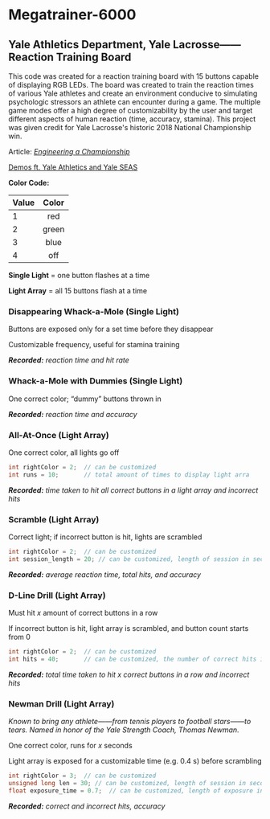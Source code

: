 # Megatrainer-6000

## Yale Athletics Department, Yale Lacrosse——Reaction Training Board

This code was created for a reaction training board with 15 buttons capable of displaying RGB LEDs.
The board was created to train the reaction times of various Yale athletes and create an environment conducive to simulating psychologic stressors an athlete can encounter during a game.
The multiple game modes offer a high degree of customizability by the user and target different aspects of human reaction (time, accuracy, stamina).
This project was given credit for Yale Lacrosse's historic 2018 National Championship win.

Article: [*Engineering a Championship*](https://news.yale.edu/2018/12/07/engineering-championship)

[Demos ft. Yale Athletics and Yale SEAS](https://drive.google.com/open?id=1kIcDlqelc1zpJhlsuj2p-aEHg2j-pehl)

**Color Code:**

| **Value** | **Color** |       
| ----- |:-----:|
| 1     | red   |
| 2     | green |
| 3     | blue  |
| 4     | off   |

**Single Light** = one button flashes at a time

**Light Array** = all 15 buttons flash at a time

### Disappearing Whack-a-Mole (Single Light)
Buttons are exposed only for a set time before they disappear

Customizable frequency, useful for stamina training

_**Recorded:** reaction time and hit rate_

### Whack-a-Mole with Dummies (Single Light)
One correct color; “dummy” buttons thrown in

_**Recorded:** reaction time and accuracy_

### All-At-Once (Light Array)
One correct color, all lights go off

``` C++
int rightColor = 2;  // can be customized
int runs = 10;       // total amount of times to display light arra
```

_**Recorded:** time taken to hit all correct buttons in a light array and incorrect hits_

### Scramble (Light Array)
Correct light; if incorrect button is hit, lights are scrambled

``` C++
int rightColor = 2;  // can be customized
int session_length = 20; // can be customized, length of session in seconds
```

_**Recorded:** average reaction time, total hits, and accuracy_

### D-Line Drill (Light Array)
Must hit *x* amount of correct buttons in a row

If incorrect button is hit, light array is scrambled, and button count starts from 0

``` C++
int rightColor = 2;  // can be customized
int hits = 40;       // can be customized, the number of correct hits in a row needed to finish the session
```

_**Recorded:** total time taken to hit x correct buttons in a row and incorrect hits_

### Newman Drill (Light Array)
*Known to bring any athlete——from tennis players to football stars——to tears. Named in honor of the Yale Strength Coach, Thomas Newman.*

One correct color, runs for *x* seconds

Light array is exposed for a customizable time (e.g. 0.4 s) before scrambling

``` C++
int rightColor = 3;  // can be customized
unsigned long len = 30; // can be customized, length of session in seconds
float exposure_time = 0.7;  // can be customized, length of exposure in seconds before scramble
```

_**Recorded:** correct and incorrect hits, accuracy_

